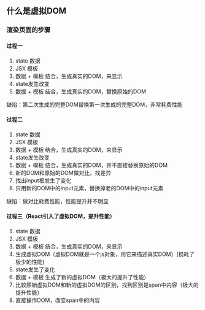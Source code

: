## 什么是虚拟DOM

### 渲染页面的步骤
#### 过程一
1. state 数据
2. JSX 模板
3. 数据 + 模板 结合，生成真实的DOM，来显示
4. state发生改变
5. 数据 + 模板 结合，生成真实的DOM，替换原始的DOM

缺陷：第二次生成的完整DOM替换第一次生成的完整DOM，非常耗费性能   

#### 过程二
1. state 数据
2. JSX 模板
3. 数据 + 模板 结合，生成真实的DOM，来显示
4. state发生改变
5. 数据 + 模板 结合，生成真实的DOM，并不直接替换原始的DOM
6. 新的DOM和原始的DOM做对比，找差异
7. 找出input框发生了变化
8. 只用新的DOM中的input元素，替换掉老的DOM中的input元素

缺陷：做对比耗费性能，性能提升并不明显

#### 过程三（React引入了虚拟DOM，提升性能）
1. state 数据
2. JSX 模板
3. 数据 + 模板 结合，生成真实的DOM，来显示
4. 生成虚拟DOM（虚拟DOM就是一个js对象，用它来描述真实DOM）(损耗了极少的性能)
5. state发生了变化
6. 数据 + 模板 生成了新的虚拟DOM（极大的提升了性能）
7. 比较原始虚拟DOM和新的虚拟DOM的区别，找到区别是span中内容（极大的提升性能）
8. 直接操作DOM，改变span中的内容